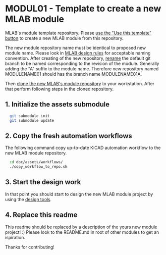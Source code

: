 # MODUL01 - Template to create a new MLAB module

MLAB's module template repository. Please [use the "Use this template" button](https://docs.github.com/en/repositories/creating-and-managing-repositories/creating-a-repository-from-a-template#creating-a-repository-from-a-template) to create a new MLAB module from this repository.

The new module repository name must be identical to proposed new module name. Please look in [MLAB design rules](https://wiki.mlab.cz/doku.php?id=en:rules#identification_of_modules) for acceptable naming convention.
After creating of the new repository, [rename](https://docs.github.com/en/repositories/configuring-branches-and-merges-in-your-repository/managing-branches-in-your-repository/renaming-a-branch) the default git branch to be named corresponding to the revision of the module. Generally adding the "A" suffix to the module name. Therefore new repository named MODULENAME01 should has the branch name MODULENAME01A. 

Then [clone the new MLAB's module repository](https://docs.github.com/en/repositories/creating-and-managing-repositories/cloning-a-repository) to your workstation. After that perform following steps in the cloned repository. 

## 1. Initialize the assets submodule
```bash
  git submodule init 
  git submodule update
```

## 2. Copy the fresh automation workflows
    
The following command copy up-to-date KiCAD automation workflow to the new MLAB module repository.
```bash
  cd doc/assets/workflows/
  ./copy_workflow_to_repo.sh
```
## 3. Start the design work 

In that point you should start to design the new MLAB module project by using the [design tools](https://wiki.mlab.cz/doku.php?id=en:tools).

## 4. Replace this readme

This readme should be replaced by a description of the yours new module project! :)
Please look to the README.md in root of other modules to get an ispiration. 

Thanks for contributing! 


    

